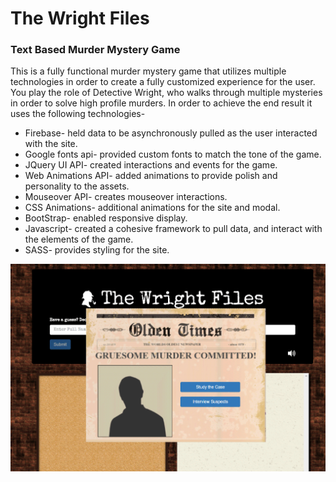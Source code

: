 # The Wright Files

### Text Based Murder Mystery Game
 This is a fully functional murder mystery game that utilizes multiple technologies in order to create a fully customized experience for the user. You play the role of Detective Wright, who walks through multiple mysteries in order to solve high profile murders. In order to achieve the end result it uses the following technologies- 
* Firebase- held data to be asynchronously pulled as the user interacted with the site.
* Google fonts api- provided custom fonts to match the tone of the game.
* JQuery UI API- created interactions and events for the game.
* Web Animations API- added animations to provide polish and personality to the assets.
* Mouseover API- creates mouseover interactions.
* CSS Animations- additional animations for the site and modal.
* BootStrap- enabled responsive display.
* Javascript- created a cohesive framework to pull data, and interact with the elements of the game.
* SASS- provides styling for the site.

![demo](wrightfiles.gif)
